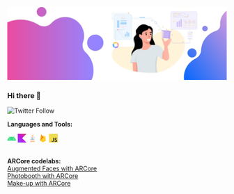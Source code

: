 ![Cover](https://github.com/Kristina-Simakova/Kristina-Simakova/blob/master/1500x500.jpeg "Cover")
### Hi there 👋

![Twitter Follow](https://img.shields.io/twitter/follow/KristiSimakova?style=social) 

**Languages and Tools:**  

<code><img height="20" src="https://raw.githubusercontent.com/github/explore/80688e429a7d4ef2fca1e82350fe8e3517d3494d/topics/android/android.png"></code>
<code><img height="20" src="https://raw.githubusercontent.com/github/explore/80688e429a7d4ef2fca1e82350fe8e3517d3494d/topics/kotlin/kotlin.png"></code>
<code><img height="20" src="https://raw.githubusercontent.com/github/explore/80688e429a7d4ef2fca1e82350fe8e3517d3494d/topics/java/java.png"></code>
<code><img height="20" src="https://raw.githubusercontent.com/github/explore/80688e429a7d4ef2fca1e82350fe8e3517d3494d/topics/firebase/firebase.png"></code>
<code><img height="20" src="https://raw.githubusercontent.com/github/explore/80688e429a7d4ef2fca1e82350fe8e3517d3494d/topics/javascript/javascript.png"></code>


<br> **ARCore codelabs:**
<br>[Augmented Faces with ARCore](https://kristina-simakova.github.io/arfaces_intro_codelab/)
<br>[Photobooth with ARCore](https://kristina-simakova.github.io/arcore_photobooth_codelab/)
<br>[Make-up with ARCore](https://kristina-simakova.github.io/arcore_makeup_codelab/)


